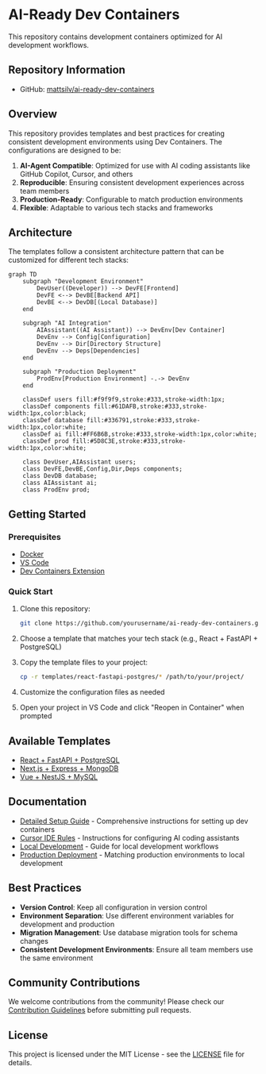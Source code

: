 # AI-Ready Dev Containers

This repository contains development containers optimized for AI development workflows.

## Repository Information

- GitHub: [mattsilv/ai-ready-dev-containers](https://github.com/mattsilv/ai-ready-dev-containers)

## Overview

This repository provides templates and best practices for creating consistent development environments using Dev Containers. The configurations are designed to be:

1. **AI-Agent Compatible**: Optimized for use with AI coding assistants like GitHub Copilot, Cursor, and others
2. **Reproducible**: Ensuring consistent development experiences across team members
3. **Production-Ready**: Configurable to match production environments
4. **Flexible**: Adaptable to various tech stacks and frameworks

## Architecture

The templates follow a consistent architecture pattern that can be customized for different tech stacks:

```mermaid
graph TD
    subgraph "Development Environment"
        DevUser((Developer)) --> DevFE[Frontend]
        DevFE <--> DevBE[Backend API]
        DevBE <--> DevDB[(Local Database)]
    end

    subgraph "AI Integration"
        AIAssistant((AI Assistant)) --> DevEnv[Dev Container]
        DevEnv --> Config[Configuration]
        DevEnv --> Dir[Directory Structure]
        DevEnv --> Deps[Dependencies]
    end

    subgraph "Production Deployment"
        ProdEnv[Production Environment] -.-> DevEnv
    end

    classDef users fill:#f9f9f9,stroke:#333,stroke-width:1px;
    classDef components fill:#61DAFB,stroke:#333,stroke-width:1px,color:black;
    classDef database fill:#336791,stroke:#333,stroke-width:1px,color:white;
    classDef ai fill:#FF6B6B,stroke:#333,stroke-width:1px,color:white;
    classDef prod fill:#5D8C3E,stroke:#333,stroke-width:1px,color:white;

    class DevUser,AIAssistant users;
    class DevFE,DevBE,Config,Dir,Deps components;
    class DevDB database;
    class AIAssistant ai;
    class ProdEnv prod;
```

## Getting Started

### Prerequisites

- [Docker](https://www.docker.com/products/docker-desktop/)
- [VS Code](https://code.visualstudio.com/)
- [Dev Containers Extension](https://marketplace.visualstudio.com/items?itemName=ms-vscode-remote.remote-containers)

### Quick Start

1. Clone this repository:

   ```bash
   git clone https://github.com/yourusername/ai-ready-dev-containers.git
   ```

2. Choose a template that matches your tech stack (e.g., React + FastAPI + PostgreSQL)

3. Copy the template files to your project:

   ```bash
   cp -r templates/react-fastapi-postgres/* /path/to/your/project/
   ```

4. Customize the configuration files as needed

5. Open your project in VS Code and click "Reopen in Container" when prompted

## Available Templates

- [React + FastAPI + PostgreSQL](./templates/react-fastapi-postgres/README.md)
- [Next.js + Express + MongoDB](./templates/nextjs-express-mongodb/README.md)
- [Vue + NestJS + MySQL](./templates/vue-nestjs-mysql/README.md)

## Documentation

- [Detailed Setup Guide](./docs/DETAILED_SETUP.md) - Comprehensive instructions for setting up dev containers
- [Cursor IDE Rules](./docs/CURSOR_RULES.md) - Instructions for configuring AI coding assistants
- [Local Development](./docs/LOCAL_DEVELOPMENT.md) - Guide for local development workflows
- [Production Deployment](./docs/PRODUCTION_DEPLOYMENT.md) - Matching production environments to local development

## Best Practices

- **Version Control**: Keep all configuration in version control
- **Environment Separation**: Use different environment variables for development and production
- **Migration Management**: Use database migration tools for schema changes
- **Consistent Development Environments**: Ensure all team members use the same environment

## Community Contributions

We welcome contributions from the community! Please check our [Contribution Guidelines](./CONTRIBUTING.md) before submitting pull requests.

## License

This project is licensed under the MIT License - see the [LICENSE](./LICENSE) file for details.
